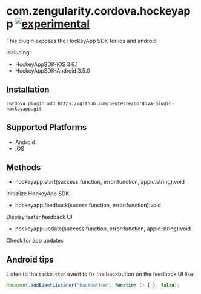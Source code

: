 # com.zengularity.cordova.hockeyapp [![experimental](http://hughsk.github.io/stability-badges/dist/experimental.svg)](http://github.com/hughsk/stability-badges)

This plugin exposes the HockeyApp SDK for ios and android

Including:

* HockeyAppSDK-iOS 3.6.1
* HockeyAppSDK-Android 3.5.0

## Installation

    cordova plugin add https://github.com/peutetre/cordova-plugin-hockeyapp.git

## Supported Platforms

- Android
- iOS

## Methods

- hockeyapp.start(success:function, error:function, appid:string):void

Initialize HockeyApp SDK

- hockeyapp.feedback(sucess:function, error:function):void

Display tester feedback UI

- hockeyapp.update(success:function, error:function, appid:string):void

Check for app updates

## Android tips

Listen to the `backbutton` event to fix the backbutton on the feedback UI like:

```javascript
document.addEventListener("backbutton", function () { }, false);
```

